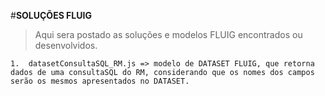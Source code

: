 #**SOLUÇÕES FLUIG**

>Aqui sera postado as soluções e modelos FLUIG encontrados ou desenvolvidos.
~~~Dataset
1.  datasetConsultaSQL_RM.js => modelo de DATASET FLUIG, que retorna dados de uma consultaSQL do RM, considerando que os nomes dos campos serão os mesmos apresentados no DATASET.
~~~

